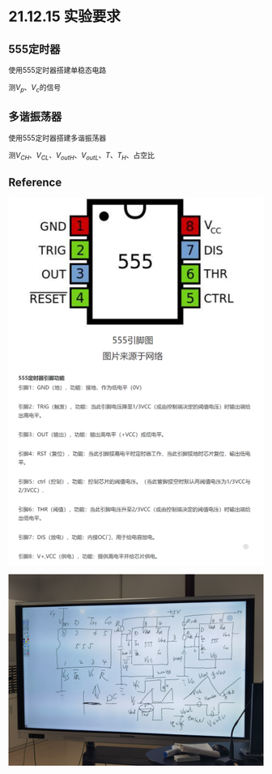 # 21.12.15 实验要求

## 555定时器
使用555定时器搭建单稳态电路

测$V_p$、$V_c$的信号

## 多谐振荡器
使用555定时器搭建多谐振荡器

测$V_{CH}$、$V_{CL}$、$V_{outH}$、$V_{outL}$、$T$、$T_H$、占空比

## Reference
![555引脚图](555.png)
![555引脚功能](555%20func.png)

![实验要求](555实验电路.jpg)